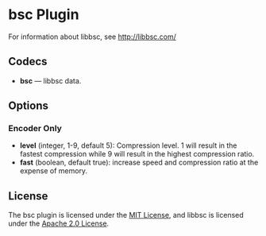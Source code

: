 # bsc Plugin #

For information about libbsc, see http://libbsc.com/

## Codecs ##

- **bsc** — libbsc data.

## Options ##

### Encoder Only ###

- **level** (integer, 1-9, default 5): Compression level.  1 will
   result in the fastest compression while 9 will result in the
   highest compression ratio.
- **fast** (boolean, default true): increase speed and compression
  ratio at the expense of memory.

## License ##

The bsc plugin is licensed under the [MIT
License](http://opensource.org/licenses/MIT), and libbsc is licensed
under the [Apache 2.0
License](https://www.apache.org/licenses/LICENSE-2.0).